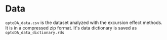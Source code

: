 # Data
`optoDA_data.csv` is the dataset analyzed with the excursion effect methods. It is in a compressed zip format. It's data dictionary is saved as `optoDA_data_dictionary.rds`
